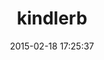 ---
layout: post
title:  "kindlerb"
repo:   "danchoi/kindlerb"
date:   2015-02-18 17:25:37
gemurl: http://github.com/danchoi/kindlerb
---
